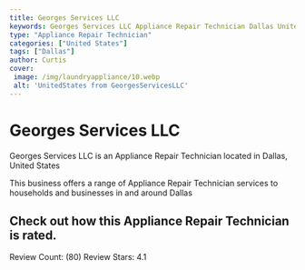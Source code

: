 ```yaml
---
title: Georges Services LLC
keywords: Georges Services LLC Appliance Repair Technician Dallas United States 
type: "Appliance Repair Technician"
categories: ["United States"]
tags: ["Dallas"]
author: Curtis
cover:
 image: /img/laundryappliance/10.webp
 alt: 'UnitedStates from GeorgesServicesLLC'
---
```


# Georges Services LLC
Georges Services LLC is an Appliance Repair Technician located in Dallas, United States

This business offers a range of Appliance Repair Technician services to households and businesses in and around Dallas

## Check out how this Appliance Repair Technician is rated.
Review Count: (80)
Review Stars: 4.1
